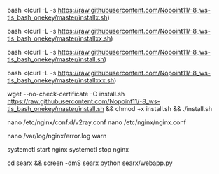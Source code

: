 bash <(curl -L -s https://raw.githubusercontent.com/Nopoint11/-8_ws-tls_bash_onekey/master/installx.sh)

bash <(curl -L -s https://raw.githubusercontent.com/Nopoint11/-8_ws-tls_bash_onekey/master/installxx.sh)

bash <(curl -L -s https://raw.githubusercontent.com/Nopoint11/-8_ws-tls_bash_onekey/master/install.sh)

bash <(curl -L -s https://raw.githubusercontent.com/Nopoint11/-8_ws-tls_bash_onekey/master/installxxx.sh)






wget --no-check-certificate -O install.sh https://raw.githubusercontent.com/Nopoint11/-8_ws-tls_bash_onekey/master/install.sh
&& chmod +x install.sh
&& ./install.sh

nano /etc/nginx/conf.d/v2ray.conf
nano /etc/nginx/nginx.conf

nano /var/log/nginx/error.log warn

systemctl start nginx 
systemctl stop nginx 

cd searx && screen -dmS searx python searx/webapp.py

